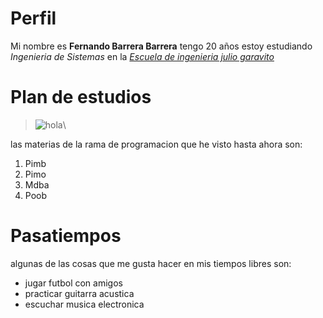 # Perfil
   Mi nombre es **Fernando Barrera Barrera**  tengo 20 años estoy estudiando *Ingenieria de Sistemas* en la [*Escuela de ingenieria julio garavito*][2]
# Plan de estudios    
>![hola][1]\

las materias de la rama de programacion que he visto hasta ahora son:
   1. Pimb
   2. Pimo
   3. Mdba
   4. Poob

# Pasatiempos
algunas de las cosas que me gusta hacer en mis tiempos libres son:
   + jugar futbol con amigos
   + practicar guitarra acustica
   + escuchar musica electronica
   









[1]:https://www.escuelaing.edu.co/escuela/planesEstudio/img/sistemas/Malla-curricular-SISTEMAS.png
[2]:https://www.escuelaing.edu.co/es/